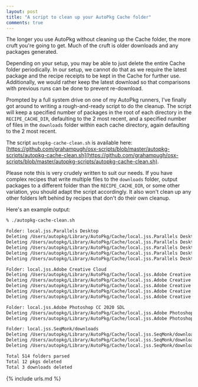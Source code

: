 ```yaml
---
layout: post
title: "A script to clean up your AutoPkg Cache folder"
comments: true
---
```


The longer you use AutoPkg without cleaning up the Cache folder, the more cruft you're going to get. Much of the cruft is older downloads and any packages generated.

Depending on your setup, you may be able to just delete the entire Cache folder periodically. In our setup, we cannot do that as we require the latest package and the recipe receipts to be kept in the Cache for further use. Additionally, we would rather keep the latest download so that comparisons with previous runs can be done to prevent re-download.

Prompted by a full system drive on one of my AutoPkg runners, I've finally got around to writing a rough-and-ready script to do the cleanup. The script will keep a specified number of packages in the root of each directory in the `RECIPE_CACHE_DIR`, defaulting to the 2 most recent, and a specified number of files in the `downloads` folder within each cache directory, again defaulting to the 2 most recent.

The script `autopkg-cache-clean.sh` is available here: [https://github.com/grahampugh/osx-scripts/blob/master/autopkg-scripts/autopkg-cache-clean.sh](https://github.com/grahampugh/osx-scripts/blob/master/autopkg-scripts/autopkg-cache-clean.sh).

Please note this is very crudely written to suit our needs. If you have complex recipes that write multiple files to the `downloads` folder, output packages to a different folder than the `RECIPE_CACHE_DIR`, or some other variation, you should adapt the script accordingly. It also won't clean up any other folders left behind by recipes that don't do their own cleanup.

Here's an example output:

```bash
% ./autopkg-cache-clean.sh

Folder: local.jss.Parallels Desktop
Deleting /Users/autopkg/Library/AutoPkg/Cache/local.jss.Parallels Desktop/Parallels_Desktop_15.1.1.pkg
Deleting /Users/autopkg/Library/AutoPkg/Cache/local.jss.Parallels Desktop/Parallels_Desktop_16.0.0.pkg
Deleting /Users/autopkg/Library/AutoPkg/Cache/local.jss.Parallels Desktop/Parallels_Desktop_15.0.0.pkg
Deleting /Users/autopkg/Library/AutoPkg/Cache/local.jss.Parallels Desktop/Parallels_Desktop_14.0.0.pkg.zip
Deleting /Users/autopkg/Library/AutoPkg/Cache/local.jss.Parallels Desktop/Parallels_Desktop_14.0.0.pkg

Folder: local.jss.Adobe Creative Cloud
Deleting /Users/autopkg/Library/AutoPkg/Cache/local.jss.Adobe Creative Cloud/Adobe Creative Cloud-5.3.5.518.pkg.zip
Deleting /Users/autopkg/Library/AutoPkg/Cache/local.jss.Adobe Creative Cloud/Adobe Creative Cloud-5.3.5.518.pkg
Deleting /Users/autopkg/Library/AutoPkg/Cache/local.jss.Adobe Creative Cloud/AdobeCreativeCloudInstaller-5.3.1.470.pkg
Deleting /Users/autopkg/Library/AutoPkg/Cache/local.jss.Adobe Creative Cloud/Adobe Creative Cloud-5.0.0.354.pkg.zip
Deleting /Users/autopkg/Library/AutoPkg/Cache/local.jss.Adobe Creative Cloud/Adobe Creative Cloud-5.0.0.354.pkg

Folder: local.jss.Adobe Photoshop CC 2020 SDL
Deleting /Users/autopkg/Library/AutoPkg/Cache/local.jss.Adobe Photoshop CC 2020 SDL/Adobe_Photoshop_CC_EN_NUL-21.0.1.pkg.zip
Deleting /Users/autopkg/Library/AutoPkg/Cache/local.jss.Adobe Photoshop CC 2020 SDL/Adobe_Photoshop_CC_EN_NUL-21.0.1.pkg

Folder: local.jss.SeqMonk/downloads
Deleting /Users/autopkg/Library/AutoPkg/Cache/local.jss.SeqMonk/downloads/seqmonk_v1.47.1_osx64.dmg
Deleting /Users/autopkg/Library/AutoPkg/Cache/local.jss.SeqMonk/downloads/seqmonk_v1.47.0_osx64.dmg
Deleting /Users/autopkg/Library/AutoPkg/Cache/local.jss.SeqMonk/downloads/seqmonk_v1.46.0_osx64.dmg

Total 514 folders parsed
Total 12 pkgs deleted
Total 3 downloads deleted
```

{% include urls.md %}
